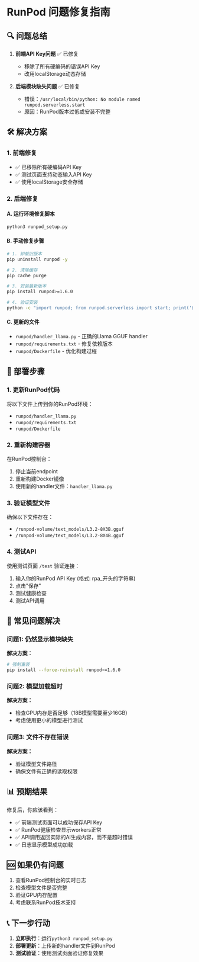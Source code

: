 # RunPod 问题修复指南

## 🔍 问题总结

1. **前端API Key问题** ✅ 已修复
   - 移除了所有硬编码的错误API Key
   - 改用localStorage动态存储

2. **后端模块缺失问题** ✅ 已修复
   - 错误：`/usr/local/bin/python: No module named runpod.serverless.start`
   - 原因：RunPod版本过低或安装不完整

## 🛠️ 解决方案

### 1. 前端修复
- ✅ 已移除所有硬编码API Key
- ✅ 测试页面支持动态输入API Key
- ✅ 使用localStorage安全存储

### 2. 后端修复

#### A. 运行环境修复脚本
```bash
python3 runpod_setup.py
```

#### B. 手动修复步骤
```bash
# 1. 卸载旧版本
pip uninstall runpod -y

# 2. 清除缓存
pip cache purge

# 3. 安装最新版本
pip install runpod>=1.6.0

# 4. 验证安装
python -c "import runpod; from runpod.serverless import start; print('成功')"
```

#### C. 更新的文件
- `runpod/handler_llama.py` - 正确的Llama GGUF handler
- `runpod/requirements.txt` - 修复依赖版本
- `runpod/Dockerfile` - 优化构建过程

## 📝 部署步骤

### 1. 更新RunPod代码
将以下文件上传到你的RunPod环境：
- `runpod/handler_llama.py`
- `runpod/requirements.txt`
- `runpod/Dockerfile`

### 2. 重新构建容器
在RunPod控制台：
1. 停止当前endpoint
2. 重新构建Docker镜像
3. 使用新的handler文件：`handler_llama.py`

### 3. 验证模型文件
确保以下文件存在：
- `/runpod-volume/text_models/L3.2-8X3B.gguf`
- `/runpod-volume/text_models/L3.2-8X4B.gguf`

### 4. 测试API
使用测试页面 `/test` 验证连接：
1. 输入你的RunPod API Key (格式: rpa_开头的字符串)
2. 点击"保存"
3. 测试健康检查
4. 测试API调用

## 🔧 常见问题解决

### 问题1: 仍然显示模块缺失
**解决方案：**
```bash
# 强制重装
pip install --force-reinstall runpod>=1.6.0
```

### 问题2: 模型加载超时
**解决方案：**
- 检查GPU内存是否足够（18B模型需要至少16GB）
- 考虑使用更小的模型进行测试

### 问题3: 文件不存在错误
**解决方案：**
- 验证模型文件路径
- 确保文件有正确的读取权限

## 📊 预期结果

修复后，你应该看到：
- ✅ 前端测试页面可以成功保存API Key
- ✅ RunPod健康检查显示workers正常
- ✅ API调用返回实际的AI生成内容，而不是超时错误
- ✅ 日志显示模型成功加载

## 🆘 如果仍有问题

1. 查看RunPod控制台的实时日志
2. 检查模型文件是否完整
3. 验证GPU内存配置
4. 考虑联系RunPod技术支持

## 📞 下一步行动

1. **立即执行**：运行`python3 runpod_setup.py`
2. **部署更新**：上传新的handler文件到RunPod
3. **测试验证**：使用测试页面验证修复效果 